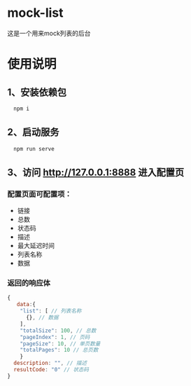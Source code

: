 # mock-list
这是一个用来mock列表的后台

# 使用说明

## 1、安装依赖包
```js
  npm i
```

## 2、启动服务
```js
  npm run serve
```

## 3、访问 <http://127.0.0.1:8888> 进入配置页
### 配置页面可配置项：
  -  链接
  -  总数
  -  状态码
  -  描述
  -  最大延迟时间
  -  列表名称
  -  数据

### 返回的响应体
  ```js
  {
     data:{
      "list": [ // 列表名称
        {}, // 数据
      ],
      "totalSize": 100, // 总数
      "pageIndex": 1, // 页码
      "pageSize": 10, // 单页数量
      "totalPages": 10 // 总页数
      }
    description: "", // 描述
    resultCode: "0" // 状态码
  }
  ```